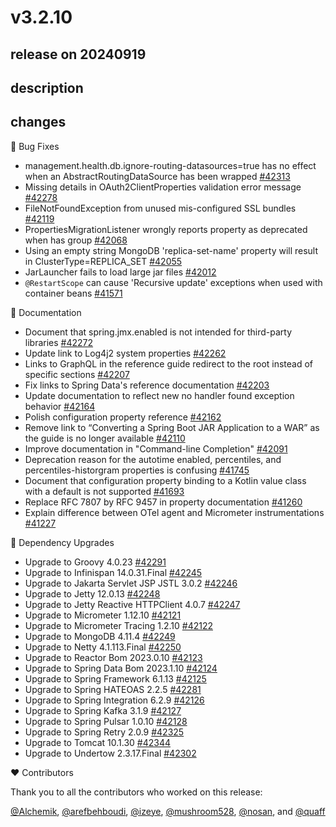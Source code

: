 # v3.2.10

## release on 20240919
## description
## changes
🐞 Bug Fixes

* management.health.db.ignore-routing-datasources=true has no effect when an AbstractRoutingDataSource has been wrapped <a href="https://github.com/spring-projects/spring-boot/pull/42313" data-hovercard-type="pull_request" data-hovercard-url="/spring-projects/spring-boot/pull/42313/hovercard">#42313</a>
* Missing details in OAuth2ClientProperties validation error message <a href="https://github.com/spring-projects/spring-boot/issues/42278" data-hovercard-type="issue" data-hovercard-url="/spring-projects/spring-boot/issues/42278/hovercard">#42278</a>
* FileNotFoundException from unused mis-configured SSL bundles <a href="https://github.com/spring-projects/spring-boot/issues/42119" data-hovercard-type="issue" data-hovercard-url="/spring-projects/spring-boot/issues/42119/hovercard">#42119</a>
* PropertiesMigrationListener wrongly reports property as deprecated when has group <a href="https://github.com/spring-projects/spring-boot/issues/42068" data-hovercard-type="issue" data-hovercard-url="/spring-projects/spring-boot/issues/42068/hovercard">#42068</a>
* Using an empty string MongoDB 'replica-set-name' property will result in ClusterType=REPLICA_SET <a href="https://github.com/spring-projects/spring-boot/issues/42055" data-hovercard-type="issue" data-hovercard-url="/spring-projects/spring-boot/issues/42055/hovercard">#42055</a>
* JarLauncher fails to load large jar files <a href="https://github.com/spring-projects/spring-boot/issues/42012" data-hovercard-type="issue" data-hovercard-url="/spring-projects/spring-boot/issues/42012/hovercard">#42012</a>
* <code>@RestartScope</code> can cause 'Recursive update' exceptions when used with container beans <a href="https://github.com/spring-projects/spring-boot/issues/41571" data-hovercard-type="issue" data-hovercard-url="/spring-projects/spring-boot/issues/41571/hovercard">#41571</a>

📔 Documentation

* Document that spring.jmx.enabled is not intended for third-party libraries <a href="https://github.com/spring-projects/spring-boot/issues/42272" data-hovercard-type="issue" data-hovercard-url="/spring-projects/spring-boot/issues/42272/hovercard">#42272</a>
* Update link to Log4j2 system properties <a href="https://github.com/spring-projects/spring-boot/issues/42262" data-hovercard-type="issue" data-hovercard-url="/spring-projects/spring-boot/issues/42262/hovercard">#42262</a>
* Links to GraphQL in the reference guide redirect to the root instead of specific sections <a href="https://github.com/spring-projects/spring-boot/issues/42207" data-hovercard-type="issue" data-hovercard-url="/spring-projects/spring-boot/issues/42207/hovercard">#42207</a>
* Fix links to Spring Data's reference documentation <a href="https://github.com/spring-projects/spring-boot/issues/42203" data-hovercard-type="issue" data-hovercard-url="/spring-projects/spring-boot/issues/42203/hovercard">#42203</a>
* Update documentation to reflect new no handler found exception behavior <a href="https://github.com/spring-projects/spring-boot/issues/42164" data-hovercard-type="issue" data-hovercard-url="/spring-projects/spring-boot/issues/42164/hovercard">#42164</a>
* Polish configuration property reference <a href="https://github.com/spring-projects/spring-boot/issues/42162" data-hovercard-type="issue" data-hovercard-url="/spring-projects/spring-boot/issues/42162/hovercard">#42162</a>
* Remove link to “Converting a Spring Boot JAR Application to a WAR” as the guide is no longer available <a href="https://github.com/spring-projects/spring-boot/issues/42110" data-hovercard-type="issue" data-hovercard-url="/spring-projects/spring-boot/issues/42110/hovercard">#42110</a>
* Improve documentation in "Command-line Completion" <a href="https://github.com/spring-projects/spring-boot/pull/42091" data-hovercard-type="pull_request" data-hovercard-url="/spring-projects/spring-boot/pull/42091/hovercard">#42091</a>
* Deprecation reason for the autotime enabled, percentiles, and percentiles-historgram properties is confusing <a href="https://github.com/spring-projects/spring-boot/issues/41745" data-hovercard-type="issue" data-hovercard-url="/spring-projects/spring-boot/issues/41745/hovercard">#41745</a>
* Document that configuration property binding to a Kotlin value class with a default is not supported <a href="https://github.com/spring-projects/spring-boot/issues/41693" data-hovercard-type="issue" data-hovercard-url="/spring-projects/spring-boot/issues/41693/hovercard">#41693</a>
* Replace RFC 7807 by RFC 9457 in property documentation <a href="https://github.com/spring-projects/spring-boot/issues/41260" data-hovercard-type="issue" data-hovercard-url="/spring-projects/spring-boot/issues/41260/hovercard">#41260</a>
* Explain difference between OTel agent and Micrometer instrumentations <a href="https://github.com/spring-projects/spring-boot/issues/41227" data-hovercard-type="issue" data-hovercard-url="/spring-projects/spring-boot/issues/41227/hovercard">#41227</a>

🔨 Dependency Upgrades

* Upgrade to Groovy 4.0.23 <a href="https://github.com/spring-projects/spring-boot/issues/42291" data-hovercard-type="issue" data-hovercard-url="/spring-projects/spring-boot/issues/42291/hovercard">#42291</a>
* Upgrade to Infinispan 14.0.31.Final <a href="https://github.com/spring-projects/spring-boot/issues/42245" data-hovercard-type="issue" data-hovercard-url="/spring-projects/spring-boot/issues/42245/hovercard">#42245</a>
* Upgrade to Jakarta Servlet JSP JSTL 3.0.2 <a href="https://github.com/spring-projects/spring-boot/issues/42246" data-hovercard-type="issue" data-hovercard-url="/spring-projects/spring-boot/issues/42246/hovercard">#42246</a>
* Upgrade to Jetty 12.0.13 <a href="https://github.com/spring-projects/spring-boot/issues/42248" data-hovercard-type="issue" data-hovercard-url="/spring-projects/spring-boot/issues/42248/hovercard">#42248</a>
* Upgrade to Jetty Reactive HTTPClient 4.0.7 <a href="https://github.com/spring-projects/spring-boot/issues/42247" data-hovercard-type="issue" data-hovercard-url="/spring-projects/spring-boot/issues/42247/hovercard">#42247</a>
* Upgrade to Micrometer 1.12.10 <a href="https://github.com/spring-projects/spring-boot/issues/42121" data-hovercard-type="issue" data-hovercard-url="/spring-projects/spring-boot/issues/42121/hovercard">#42121</a>
* Upgrade to Micrometer Tracing 1.2.10 <a href="https://github.com/spring-projects/spring-boot/issues/42122" data-hovercard-type="issue" data-hovercard-url="/spring-projects/spring-boot/issues/42122/hovercard">#42122</a>
* Upgrade to MongoDB 4.11.4 <a href="https://github.com/spring-projects/spring-boot/issues/42249" data-hovercard-type="issue" data-hovercard-url="/spring-projects/spring-boot/issues/42249/hovercard">#42249</a>
* Upgrade to Netty 4.1.113.Final <a href="https://github.com/spring-projects/spring-boot/issues/42250" data-hovercard-type="issue" data-hovercard-url="/spring-projects/spring-boot/issues/42250/hovercard">#42250</a>
* Upgrade to Reactor Bom 2023.0.10 <a href="https://github.com/spring-projects/spring-boot/issues/42123" data-hovercard-type="issue" data-hovercard-url="/spring-projects/spring-boot/issues/42123/hovercard">#42123</a>
* Upgrade to Spring Data Bom 2023.1.10 <a href="https://github.com/spring-projects/spring-boot/issues/42124" data-hovercard-type="issue" data-hovercard-url="/spring-projects/spring-boot/issues/42124/hovercard">#42124</a>
* Upgrade to Spring Framework 6.1.13 <a href="https://github.com/spring-projects/spring-boot/issues/42125" data-hovercard-type="issue" data-hovercard-url="/spring-projects/spring-boot/issues/42125/hovercard">#42125</a>
* Upgrade to Spring HATEOAS 2.2.5 <a href="https://github.com/spring-projects/spring-boot/issues/42281" data-hovercard-type="issue" data-hovercard-url="/spring-projects/spring-boot/issues/42281/hovercard">#42281</a>
* Upgrade to Spring Integration 6.2.9 <a href="https://github.com/spring-projects/spring-boot/issues/42126" data-hovercard-type="issue" data-hovercard-url="/spring-projects/spring-boot/issues/42126/hovercard">#42126</a>
* Upgrade to Spring Kafka 3.1.9 <a href="https://github.com/spring-projects/spring-boot/issues/42127" data-hovercard-type="issue" data-hovercard-url="/spring-projects/spring-boot/issues/42127/hovercard">#42127</a>
* Upgrade to Spring Pulsar 1.0.10 <a href="https://github.com/spring-projects/spring-boot/issues/42128" data-hovercard-type="issue" data-hovercard-url="/spring-projects/spring-boot/issues/42128/hovercard">#42128</a>
* Upgrade to Spring Retry 2.0.9 <a href="https://github.com/spring-projects/spring-boot/issues/42325" data-hovercard-type="issue" data-hovercard-url="/spring-projects/spring-boot/issues/42325/hovercard">#42325</a>
* Upgrade to Tomcat 10.1.30 <a href="https://github.com/spring-projects/spring-boot/issues/42344" data-hovercard-type="issue" data-hovercard-url="/spring-projects/spring-boot/issues/42344/hovercard">#42344</a>
* Upgrade to Undertow 2.3.17.Final <a href="https://github.com/spring-projects/spring-boot/issues/42302" data-hovercard-type="issue" data-hovercard-url="/spring-projects/spring-boot/issues/42302/hovercard">#42302</a>

❤️ Contributors

Thank you to all the contributors who worked on this release:

<a class="user-mention notranslate" data-hovercard-type="user" data-hovercard-url="/users/Alchemik/hovercard" data-octo-click="hovercard-link-click" data-octo-dimensions="link_type:self" href="https://github.com/Alchemik">@Alchemik</a>, <a class="user-mention notranslate" data-hovercard-type="user" data-hovercard-url="/users/arefbehboudi/hovercard" data-octo-click="hovercard-link-click" data-octo-dimensions="link_type:self" href="https://github.com/arefbehboudi">@arefbehboudi</a>, <a class="user-mention notranslate" data-hovercard-type="user" data-hovercard-url="/users/izeye/hovercard" data-octo-click="hovercard-link-click" data-octo-dimensions="link_type:self" href="https://github.com/izeye">@izeye</a>, <a class="user-mention notranslate" data-hovercard-type="user" data-hovercard-url="/users/mushroom528/hovercard" data-octo-click="hovercard-link-click" data-octo-dimensions="link_type:self" href="https://github.com/mushroom528">@mushroom528</a>, <a class="user-mention notranslate" data-hovercard-type="user" data-hovercard-url="/users/nosan/hovercard" data-octo-click="hovercard-link-click" data-octo-dimensions="link_type:self" href="https://github.com/nosan">@nosan</a>, and <a class="user-mention notranslate" data-hovercard-type="user" data-hovercard-url="/users/quaff/hovercard" data-octo-click="hovercard-link-click" data-octo-dimensions="link_type:self" href="https://github.com/quaff">@quaff</a>


